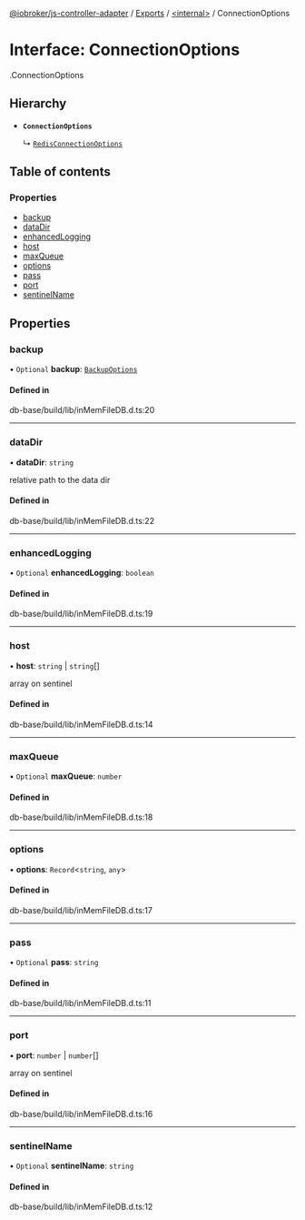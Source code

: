 [@iobroker/js-controller-adapter](../README.md) / [Exports](../modules.md) / [<internal\>](../modules/internal_.md) / ConnectionOptions

# Interface: ConnectionOptions

[<internal>](../modules/internal_.md).ConnectionOptions

## Hierarchy

- **`ConnectionOptions`**

  ↳ [`RedisConnectionOptions`](internal_.RedisConnectionOptions.md)

## Table of contents

### Properties

- [backup](internal_.ConnectionOptions.md#backup)
- [dataDir](internal_.ConnectionOptions.md#datadir)
- [enhancedLogging](internal_.ConnectionOptions.md#enhancedlogging)
- [host](internal_.ConnectionOptions.md#host)
- [maxQueue](internal_.ConnectionOptions.md#maxqueue)
- [options](internal_.ConnectionOptions.md#options)
- [pass](internal_.ConnectionOptions.md#pass)
- [port](internal_.ConnectionOptions.md#port)
- [sentinelName](internal_.ConnectionOptions.md#sentinelname)

## Properties

### backup

• `Optional` **backup**: [`BackupOptions`](internal_.BackupOptions.md)

#### Defined in

db-base/build/lib/inMemFileDB.d.ts:20

___

### dataDir

• **dataDir**: `string`

relative path to the data dir

#### Defined in

db-base/build/lib/inMemFileDB.d.ts:22

___

### enhancedLogging

• `Optional` **enhancedLogging**: `boolean`

#### Defined in

db-base/build/lib/inMemFileDB.d.ts:19

___

### host

• **host**: `string` \| `string`[]

array on sentinel

#### Defined in

db-base/build/lib/inMemFileDB.d.ts:14

___

### maxQueue

• `Optional` **maxQueue**: `number`

#### Defined in

db-base/build/lib/inMemFileDB.d.ts:18

___

### options

• **options**: `Record`<`string`, `any`\>

#### Defined in

db-base/build/lib/inMemFileDB.d.ts:17

___

### pass

• `Optional` **pass**: `string`

#### Defined in

db-base/build/lib/inMemFileDB.d.ts:11

___

### port

• **port**: `number` \| `number`[]

array on sentinel

#### Defined in

db-base/build/lib/inMemFileDB.d.ts:16

___

### sentinelName

• `Optional` **sentinelName**: `string`

#### Defined in

db-base/build/lib/inMemFileDB.d.ts:12
